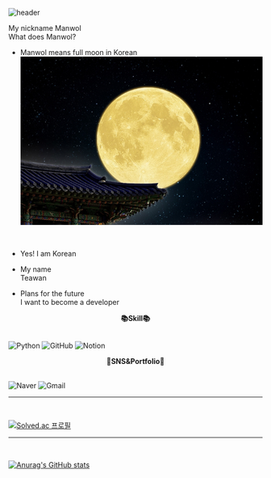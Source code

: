 ![header](https://capsule-render.vercel.app/api?type=waving&color=auto&height=300&section=header&text=Hello%20My%20Github!&fontSize=90)


My nickname Manwol<br>
What does Manwol?<br>

- Manwol means full moon in Korean<br>
![FullMoon](./Fullmoon.jpg)
<br>

- Yes! I am Korean<br>

- My name<br>
    Teawan

- Plans for the future<br>
   I want to become a developer<br>

<div align = center>
<b>📚Skill📚</b><br>
</div>
<br>

![Python](https://img.shields.io/badge/Python-3776AB.svg?&style=flat&logo=Python&logoColor=white)
![GitHub](https://img.shields.io/badge/GitHub-181717.svg?&style=flat&logo=GitHub&logoColor=white)
![Notion](https://img.shields.io/badge/Notion-000000.svg?&style=flat&logo=Notion&logoColor=white)
<br>

<div align = center>
<b>💌SNS&Portfolio💌<br></b>
<br></div>

![Naver](https://img.shields.io/badge/Naver-03C75A.svg?&style=flat&logo=Naver&logoColor=white)
![Gmail](https://img.shields.io/badge/gmail-EA4335.svg?&style=flat&logo=gmail&logoColor=white)
<br>
<hr>
<br>

[![Solved.ac
프로필](https://mazassumnida.wtf/api/v2/generate_badge?boj=rlaxodhks770)](https://solved.ac/rlaxodhks770)

<hr>
<br>

[![Anurag's GitHub stats](https://github-readme-stats.vercel.app/api?username=Manwol770)](https://github.com/anuraghazra/github-readme-stats)

